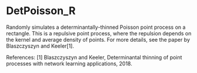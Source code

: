 # DetPoisson_R
Randomly simulates a determinantally-thinned Poisson point process on a rectangle. This is a repulsive point process, where the repulsion depends on the kernel and average density of points. For more details, see the paper by Blaszczyszyn and Keeler[1].

References:
[1] Blaszczyszyn and Keeler, Determinantal thinning of point processes with network learning applications, 2018.
